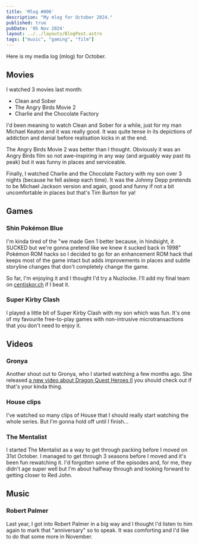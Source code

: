 ```yaml
---
title: 'Mlog #006'
description: "My mlog for October 2024."
published: true
pubDate: '05 Nov 2024'
layout: ../../layouts/BlogPost.astro
tags: ["music", "gaming", "film"]
---
```


Here is my media log (mlog) for October.

## Movies

I watched 3 movies last month:

* Clean and Sober
* The Angry Birds Movie 2
* Charlie and the Chocolate Factory

I'd been meaning to watch Clean and Sober for a while, just for my man Michael Keaton and it was really good. It was quite tense in its depictions of addiction and denial before realisation kicks in at the end.

The Angry Birds Movie 2 was better than I thought. Obviously it was an Angry Birds film so not awe-inspiring in any way (and arguably way past its peak) but it was funny in places and serviceable.

Finally, I watched Charlie and the Chocolate Factory with my son over 3 nights (because he fell asleep each time). It was the Johnny Depp pretends to be Michael Jackson version and again, good and funny if not a bit uncomfortable in places but that's Tim Burton for ya!

## Games

### Shin Pokémon Blue

I'm kinda tired of the "we made Gen 1 better because, in hindsight, it SUCKED but we're gonna pretend like we knew it sucked back in 1998" Pokémon ROM hacks so I decided to go for an enhancement ROM hack that keeps most of the game intact but adds improvements in places and subtle storyline changes that don't completely change the game.

So far, I'm enjoying it and I thought I'd try a Nuzlocke. I'll add my final team on [centiskor.ch](https://centiskor.ch/) if I beat it.

### Super Kirby Clash

I played a little bit of Super Kirby Clash with my son which was fun. It's one of my favourite free-to-play games with non-intrusive microtransactions that you don't need to enjoy it.

## Videos

### Gronya

Another shout out to Gronya, who I started watching a few months ago. She released [a new video about Dragon Quest Heroes II](https://www.youtube.com/watch?v=pyt69EZgjww) you should check out if that's your kinda thing.

### House clips

I've watched so many clips of House that I should really start watching the whole series. But I'm gonna hold off until I finish...

### The Mentalist

I started The Mentalist as a way to get through packing before I moved on 31st October. I managed to get through 3 seasons before I moved and it's been fun rewatching it. I'd forgotten some of the episodes and, for me, they didn't age super well but I'm about halfway through and looking forward to getting closer to Red John.

## Music

### Robert Palmer

Last year, I got into Robert Palmer in a big way and I thought I'd listen to him again to mark that "anniversary" so to speak. It was comforting and I'd like to do that some more in November.